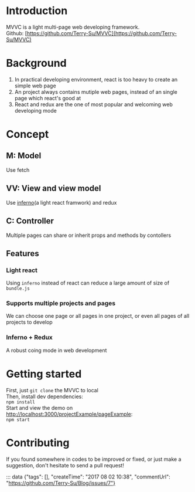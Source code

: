 # Introduction
MVVC is a light multi-page web developing framework.  
Github: [https://github.com/Terry-Su/MVVC](https://github.com/Terry-Su/MVVC)


# Background
1. In practical developing environment, react is too heavy to create an simple web page
2. An project always contains mutiple web pages, instead of an single page which react's good at
3. React and redux are the one of most popular and welcoming web developing mode

# Concept
## **M**: Model  
Use fetch
## **VV**: View and view model  
Use [inferno](https://infernojs.org/)(a light react framwork) and redux
## **C**: Controller
Multiple pages can share or inherit props and methods by contollers

## Features
### Light react
Using `inferno` instead of react can reduce a large amount of  size of `bundle.js`
### Supports multiple projects and pages
We can choose one page or all pages in one project, or even all pages of all projects to develop
### Inferno + Redux
A robust coing mode in web development

# Getting started
First, just `git clone` the MVVC to local  
Then, install dev dependencies:   
`npm install`  
Start and view the demo on [http://localhost:3000/projectExample/pageExample](http://localhost:3000/projectExample/pageExample):  
`npm start`


# Contributing
If you found somewhere in codes to be improved or fixed, or just make a suggestion, don't hesitate to send a pull request!

::: data {"tags": [], "createTime": "2017 08 02 10:38", "commentUrl": "https://github.com/Terry-Su/Blog/issues/7"}